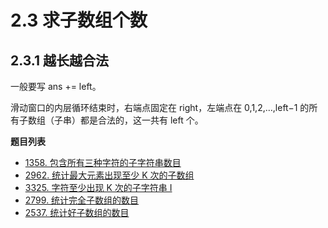 # 2.3 求子数组个数

## 2.3.1 越长越合法

一般要写 ans += left。

滑动窗口的内层循环结束时，右端点固定在 right，左端点在 0,1,2,…,left−1 的所有子数组（子串）都是合法的，这一共有 left 个。

**题目列表**

- [1358. 包含所有三种字符的子字符串数目](https://leetcode.cn/problems/number-of-substrings-containing-all-three-characters/description/)
- [2962. 统计最大元素出现至少 K 次的子数组](https://leetcode.cn/problems/count-subarrays-where-max-element-appears-at-least-k-times/description/)
- [3325. 字符至少出现 K 次的子字符串 I](https://leetcode.cn/problems/count-substrings-with-k-frequency-characters-i/description/)
- [2799. 统计完全子数组的数目](https://leetcode.cn/problems/count-complete-subarrays-in-an-array/description/)
- [2537. 统计好子数组的数目](https://leetcode.cn/problems/count-the-number-of-good-subarrays/description/)
